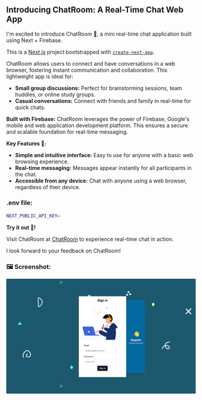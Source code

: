 ## Introducing ChatRoom: A Real-Time Chat Web App

I'm excited to introduce ChatRoom 👋, a mini real-time chat application built using Next + Firebase. 

This is a [Next.js](https://nextjs.org/) project bootstrapped with [`create-next-app`](https://github.com/vercel/next.js/tree/canary/packages/create-next-app).

ChatRoom allows users to connect and have conversations in a web browser, fostering instant communication and collaboration.  This lightweight app is ideal for:

* **Small group discussions:** Perfect for brainstorming sessions, team huddles, or online study groups.
* **Casual conversations:** Connect with friends and family in real-time for quick chats.

**Built with Firebase:** ChatRoom leverages the power of Firebase, Google's mobile and web application development platform. This ensures a secure and scalable foundation for real-time messaging.

**Key Features 🎉:**

* **Simple and intuitive interface:**  Easy to use for anyone with a basic web browsing experience. 
* **Real-time messaging:**  Messages appear instantly for all participants in the chat.
* **Accessible from any device:** Chat with anyone using a web browser, regardless of their device.

### .env file:
```bash
NEXT_PUBLIC_API_KEY=
```

**Try it out 🚀!**

Visit ChatRoom at [ChatRoom](ChatRoom (alien-paratext-321411.web.app)) to experience real-time chat in action.

I look forward to your feedback on ChatRoom! 

### 🖼️ Screenshot:

![image](public/Screenshot.png)
